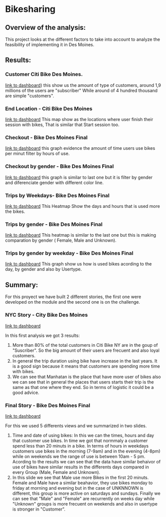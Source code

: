 # Bikesharing
## Overview of the analysis:
This project looks at the different factors to take into account to analyze the feasibility of implementing it in Des Moines.

## Results: 
### Customer Citi Bike Des Moines.
[link to dashboard](https://public.tableau.com/app/profile/diego.alvarado/viz/Customers-CitiBikeDesMoines/Customers?publish=yes))
this show us the amount of type of customers, around 1,9 millions of the users are "subscriber" While around of 4 hundred thousand are simple "customers".
### End Location - Citi Bike Des Moines
[link to dashboard](https://public.tableau.com/app/profile/diego.alvarado/viz/EndLocation-CitiBikeDesMoines/TopEndingLocations?publish=yes)
This map show as the locations where user finish their session with bikes, That is similar that Start session too. 
### Checkout - Bike Des Moines Final 
[link to dashboard](https://public.tableau.com/app/profile/diego.alvarado/viz/Checkout-BikeDesMoinesfinal/CheckoutTimesforUsers?publish=yes)
this graph evidence the amount of time users use bikes per minut filter by hours of use.
### Checkout by gender - Bike Des Moines Final 
[link to dashboard](https://public.tableau.com/app/profile/diego.alvarado/viz/CheckoutbyGender-BikeDesMoinesfinal/CheckouttimesbyGender?publish=yes)
this graph is similar to last one but it is filter by gender and diferenciate gender with different color line.
### Trips by Weekdays- Bike Des Moines Final 
[link to dashboard](https://public.tableau.com/app/profile/diego.alvarado/viz/Tripsbyweekdays-BikeDesMoinesfinal/TripsbyWeekdayperhour?publish=yes)
This Heatmap Show the days and hours that is used more the bikes.
### Trips by gender - Bike Des Moines Final 
[link to dashboard](https://public.tableau.com/app/profile/diego.alvarado/viz/Tripsbygender-BikeDesMoinesfinal/TripsbyGender?publish=yes)
This heatmap is similar to the last one but this is making comparation by gender ( Female, Male and Unknown).
### Trips by gender by weekday - Bike Des Moines Final 
[link to dashboard](https://public.tableau.com/app/profile/diego.alvarado/viz/Tripsbygenderbyweekday-BikeDesMoinesfinal/TripsbyGenderbyWeekday?publish=yes)
This graph show us how is used bikes acording to the day, by gender and also by Usertype.

## Summary: 
For this proyect we have built 2 different stories, the first one were developed on the module and the second one is on the challenge.
### NYC Story - City Bike Des Moines
[link to dashboard](https://public.tableau.com/app/profile/diego.alvarado/viz/NYCStory-CitiBikeDesMoines/NYCStory?publish=yes)

In this first analysis we got 3 results:
1. More than 80% of the total customers in Citi Bike NY are in the goup of "Suscriber". So the big amount of their users are frecuent and also loyal customers.
2. In general the trip duration using bike have increase in the last years. It is a good sign because it means that customers are spending more time with bikes. 
3. We can see that Manhatan is the place that have more user of bikes also we can see that in general the places that users starts their trip is the same as that one where they end. So in terms of logistic it could be a good advice. 
### Final Story - Bike Des Moines Final
[link to dashboard](https://public.tableau.com/app/profile/diego.alvarado/viz/FinalStory-BikeDesMoinesfinal/Finalstory?publish=yes)

For this we used 5 differents views and we summarized in two slides.
1. Time and date of using bikes:
In this we can the times, hours and day that customer use bikes. In time we got that normmaly a customer spend less than 20 minuts in a bike. In terms of hours in weekdays customers use bikes in the morning (7-9am) and in the evening (4-8pm) while on weekends we the range of use is between 10am - 5 pm. Acording to the results we can see that the data have similar behaivor of use of bikes have similar results in the differents days compared in every Group (Male, Female and Unknown).
2. In this slide we see that Male use more Bikes in the first 20 minuts. Female and Male have a similar beahavior, they use bikes monday to friday at morning and evening but in the case of UNKNNOWN is different, this group is more active on saturdays and sundays.  Finally we can see that "Male" and "Female" are recurrently on weeks day while "Unknown" groups is more frecuent on weekends and also in usertype is stronger in "Customer".
